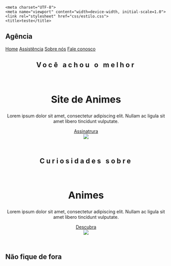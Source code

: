 <!DOCTAYPE html>
<html lang="pt-br">
  <head>
    
    <meta charset="UTF-8">
    <meta name="viewport" content="width=device-width, initial-scale=1.0">
    <link rel="stylesheet" href="css/estilo.css">
    <title>teste</title>
  </head>
  <body>
  <nav class="navbar">
    <div class="logo">
      <h1>Agência</h1>
    </div>
    <div class="menu">
      <a href="#">Home</a>
      <a href="#">Assistência</a>
      <a href="#">Sobre nós</a>
      <a id="botao" href="#">Fale conosco</a>
    </div>
  </nav>
  <header class="header">
    <div class="headline">
      <h2 style="letter-spacing:5px;">Você achou o melhor</h2>
      <br>
      <h2 style="font-size:30px;">Site de Animes</h2>
      <p>Lorem ipsum dolor sit amet, consectetur adipiscing elit. Nullam ac ligula sit amet libero tincidunt vulputate.</p>
      <a href="#" class="contact-btn">Assinatrura</a>
    </div>
    <div class="img-headline">
      <img style="max-width:90%;" src="img/satoru.png"
    </div>
  </header>
  <header class="header">
    <div class="headline">
      <h2 style="letter-spacing:5px;">Curiosidades sobre</h2>
      <br>
      <h2 style="font-size:30px;">Animes</h2>
      <p>Lorem ipsum dolor sit amet, consectetur adipiscing elit. Nullam ac ligula sit amet libero tincidunt vulputate.</p>
      <a href="#" class="contact-btn">Descubra</a>
    </div>
    <div class="img-headline">
      <img style="max-width:90%;" src="img/zoro.jpg"
    </div>
  </header>
  
  <footer>
    <h2 class="casa"> Não fique de fora</h3>
  </footer>
  
  </body>
  
</html>
